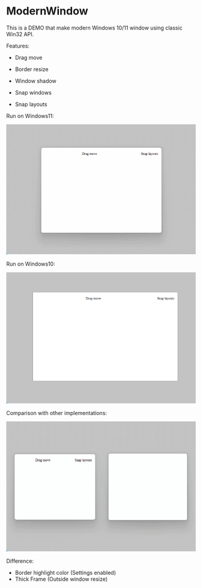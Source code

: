 # ModernWindow

This is a DEMO that make modern Windows 10/11 window using classic Win32 API.

Features:

- Drag move

- Border resize

- Window shadow

- Snap windows

- Snap layouts

  

Run on Windows11:

![](doc/win11.gif)

Run on Windows10:

![](doc/win10.gif)



Comparison with other implementations:

![](doc/diff.gif)

Difference:

- Border highlight color (Settings enabled)
- Thick Frame (Outside window resize)

